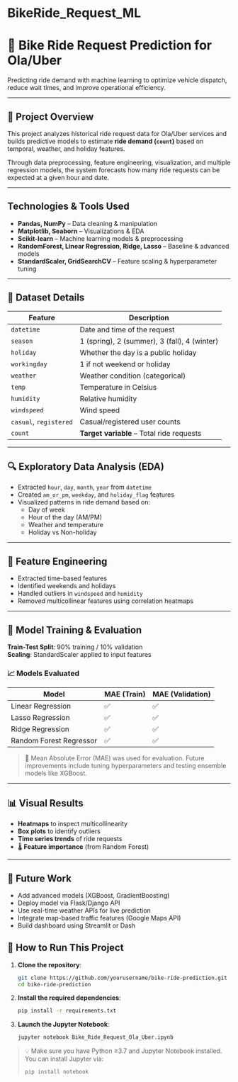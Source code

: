 # BikeRide_Request_ML

# 🚖 Bike Ride Request Prediction for Ola/Uber

Predicting ride demand with machine learning to optimize vehicle dispatch, reduce wait times, and improve operational efficiency.

---

## 📌 Project Overview

This project analyzes historical ride request data for Ola/Uber services and builds predictive models to estimate **ride demand (`count`)** based on temporal, weather, and holiday features.

Through data preprocessing, feature engineering, visualization, and multiple regression models, the system forecasts how many ride requests can be expected at a given hour and date.

---

##  Technologies & Tools Used

-  **Pandas, NumPy** – Data cleaning & manipulation  
-  **Matplotlib, Seaborn** – Visualizations & EDA  
-  **Scikit-learn** – Machine learning models & preprocessing  
-  **RandomForest, Linear Regression, Ridge, Lasso** – Baseline & advanced models  
-  **StandardScaler, GridSearchCV** – Feature scaling & hyperparameter tuning

---

## 📂 Dataset Details

| Feature       | Description                             |
|---------------|-----------------------------------------|
| `datetime`    | Date and time of the request            |
| `season`      | 1 (spring), 2 (summer), 3 (fall), 4 (winter) |
| `holiday`     | Whether the day is a public holiday     |
| `workingday`  | 1 if not weekend or holiday             |
| `weather`     | Weather condition (categorical)         |
| `temp`        | Temperature in Celsius                  |
| `humidity`    | Relative humidity                       |
| `windspeed`   | Wind speed                              |
| `casual`, `registered` | Casual/registered user counts |
| `count`       |  **Target variable** – Total ride requests |

---

## 🔍 Exploratory Data Analysis (EDA)

- Extracted `hour`, `day`, `month`, `year` from `datetime`
- Created `am_or_pm`, `weekday`, and `holiday_flag` features
- Visualized patterns in ride demand based on:
  -  Day of week
  -  Hour of the day (AM/PM)
  -  Weather and temperature
  -  Holiday vs Non-holiday

---

## 🔧 Feature Engineering

-  Extracted time-based features
-  Identified weekends and holidays
-  Handled outliers in `windspeed` and `humidity`
-  Removed multicollinear features using correlation heatmaps

---

## 🧪 Model Training & Evaluation

**Train-Test Split**: 90% training / 10% validation  
**Scaling**: StandardScaler applied to input features

### 📈 Models Evaluated

| Model                  | MAE (Train) | MAE (Validation) |
|------------------------|-------------|------------------|
| Linear Regression      | ✅          | ✅               |
| Lasso Regression       | ✅          | ✅               |
| Ridge Regression       | ✅          | ✅               |
| Random Forest Regressor| ✅          | ✅               |

> 🔎 Mean Absolute Error (MAE) was used for evaluation. Future improvements include tuning hyperparameters and testing ensemble models like XGBoost.

---

## 📊 Visual Results

-  **Heatmaps** to inspect multicollinearity  
-  **Box plots** to identify outliers  
-  **Time series trends** of ride requests  
- 🌡 **Feature importance** (from Random Forest)

---

## 🚀 Future Work

- Add advanced models (XGBoost, GradientBoosting)
- Deploy model via Flask/Django API
- Use real-time weather APIs for live prediction
- Integrate map-based traffic features (Google Maps API)
- Build dashboard using Streamlit or Dash

## 🏁 How to Run This Project

1. **Clone the repository**:
   ```bash
   git clone https://github.com/yourusername/bike-ride-prediction.git
   cd bike-ride-prediction
    ````

2. **Install the required dependencies**:

   ```bash
   pip install -r requirements.txt
   ```

3. **Launch the Jupyter Notebook**:

   ```bash
   jupyter notebook Bike_Ride_Request_Ola_Uber.ipynb
   ```

> 💡 Make sure you have Python ≥3.7 and Jupyter Notebook installed. You can install Jupyter via:
>
> ```bash
> pip install notebook
> ```

